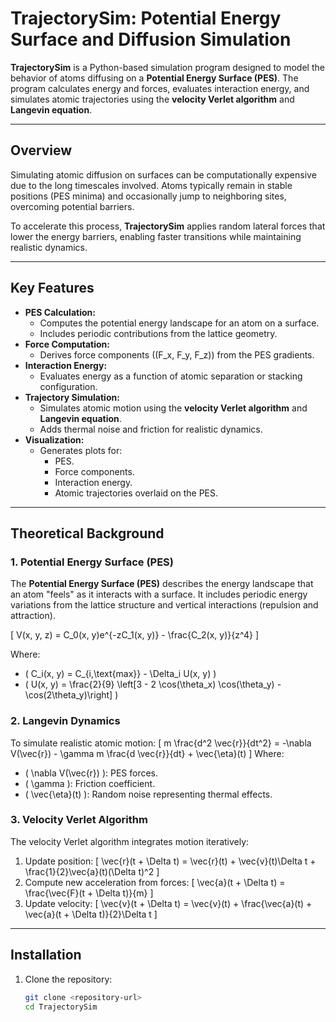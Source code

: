 # **TrajectorySim: Potential Energy Surface and Diffusion Simulation**

**TrajectorySim** is a Python-based simulation program designed to model the behavior of atoms diffusing on a **Potential Energy Surface (PES)**. The program calculates energy and forces, evaluates interaction energy, and simulates atomic trajectories using the **velocity Verlet algorithm** and **Langevin equation**.

---

## **Overview**

Simulating atomic diffusion on surfaces can be computationally expensive due to the long timescales involved. Atoms typically remain in stable positions (PES minima) and occasionally jump to neighboring sites, overcoming potential barriers.

To accelerate this process, **TrajectorySim** applies random lateral forces that lower the energy barriers, enabling faster transitions while maintaining realistic dynamics.

---

## **Key Features**

- **PES Calculation:** 
  - Computes the potential energy landscape for an atom on a surface.
  - Includes periodic contributions from the lattice geometry.
- **Force Computation:** 
  - Derives force components \((F_x, F_y, F_z)\) from the PES gradients.
- **Interaction Energy:** 
  - Evaluates energy as a function of atomic separation or stacking configuration.
- **Trajectory Simulation:** 
  - Simulates atomic motion using the **velocity Verlet algorithm** and **Langevin equation**.
  - Adds thermal noise and friction for realistic dynamics.
- **Visualization:** 
  - Generates plots for:
    - PES.
    - Force components.
    - Interaction energy.
    - Atomic trajectories overlaid on the PES.

---

## **Theoretical Background**

### **1. Potential Energy Surface (PES)**

The **Potential Energy Surface (PES)** describes the energy landscape that an atom "feels" as it interacts with a surface. It includes periodic energy variations from the lattice structure and vertical interactions (repulsion and attraction).

\[
V(x, y, z) = C_0(x, y)e^{-zC_1(x, y)} - \frac{C_2(x, y)}{z^4}
\]

Where:
- \( C_i(x, y) = C_{i,\text{max}} - \Delta_i U(x, y) \)
- \( U(x, y) = \frac{2}{9} \left[3 - 2 \cos(\theta_x) \cos(\theta_y) - \cos(2\theta_y)\right] \)

### **2. Langevin Dynamics**

To simulate realistic atomic motion:
\[
m \frac{d^2 \vec{r}}{dt^2} = -\nabla V(\vec{r}) - \gamma m \frac{d \vec{r}}{dt} + \vec{\eta}(t)
\]
Where:
- \( \nabla V(\vec{r}) \): PES forces.
- \( \gamma \): Friction coefficient.
- \( \vec{\eta}(t) \): Random noise representing thermal effects.

### **3. Velocity Verlet Algorithm**

The velocity Verlet algorithm integrates motion iteratively:
1. Update position:
   \[
   \vec{r}(t + \Delta t) = \vec{r}(t) + \vec{v}(t)\Delta t + \frac{1}{2}\vec{a}(t)(\Delta t)^2
   \]
2. Compute new acceleration from forces:
   \[
   \vec{a}(t + \Delta t) = \frac{\vec{F}(t + \Delta t)}{m}
   \]
3. Update velocity:
   \[
   \vec{v}(t + \Delta t) = \vec{v}(t) + \frac{\vec{a}(t) + \vec{a}(t + \Delta t)}{2}\Delta t
   \]

---

## **Installation**

1. Clone the repository:
   ```bash
   git clone <repository-url>
   cd TrajectorySim
